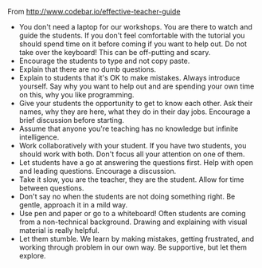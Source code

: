 From http://www.codebar.io/effective-teacher-guide

- You don't need a laptop for our workshops. You are there to watch and guide the students. If you don't feel comfortable with the tutorial you should spend time on it before coming if you want to help out.
Do not take over the keyboard! This can be off-putting and scary.
- Encourage the students to type and not copy paste.
- Explain that there are no dumb questions.
- Explain to students that it's OK to make mistakes.
Always introduce yourself. Say why you want to help out and are spending your own time on this, why you like programming.
- Give your students the opportunity to get to know each other. Ask their names, why they are here, what they do in their day jobs. Encourage a brief discussion before starting.
- Assume that anyone you're teaching has no knowledge but infinite intelligence.
- Work collaboratively with your student. If you have two students, you should work with both. Don't focus all your attention on one of them.
- Let students have a go at answering the questions first. Help with open and leading questions. Encourage a discussion.
- Take it slow, you are the teacher, they are the student. Allow for time between questions.
- Don't say no when the students are not doing something right. Be gentle, approach it in a mild way.
- Use pen and paper or go to a whiteboard! Often students are coming from a non-technical background. Drawing and explaining with visual material is really helpful.
- Let them stumble. We learn by making mistakes, getting frustrated, and working through problem in our own way. Be supportive, but let them explore.
